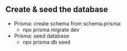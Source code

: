 ## Create & seed the database

- Prisma: create schema from schema.prisma:
  - npx prisma migrate dev
- Prisma: seed database
  - npx prisma db seed
